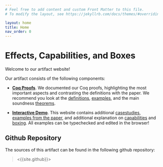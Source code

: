 ```yaml
---
# Feel free to add content and custom Front Matter to this file.
# To modify the layout, see https://jekyllrb.com/docs/themes/#overriding-theme-defaults

layout: home
title: Home
nav_order: 0
---
```



# Effects, Capabilities, and Boxes

Welcome to our artifact website!

Our artifact consists of the following components:

- [**Coq Proofs**](proofs/). We documented our Coq proofs, highlighting the most important aspects and contrasting the definitions with the paper.
  We recommend you look at the [definitions](./proofs/Top.SystemC.Definitions.html), [examples](./proofs/Top.SystemC.Examples.html),
  and the main soundness [theorems](./proofs/Top.SystemC.Soundness.html).

- [**Interactive Demo**](tutorial/index.html). This website contains additional [casestudies](casestudies.html), [examples from the paper](paper.html),
  and additional explanation on [capabilities](capability) and [boxing](boxing). All examples can be typechecked and edited in the browser!

## Github Repository
The sources of this artifact can be found in the following github repository:

> <{{site.github}}>